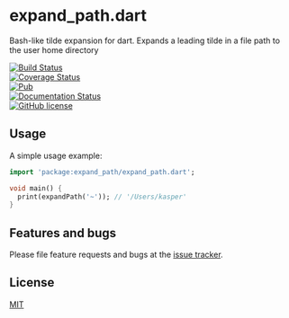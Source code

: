 # expand_path.dart

Bash-like tilde expansion for dart. Expands a leading tilde in a file path to the user home directory

<a href="https://travis-ci.org/kasperpeulen/expand_path.dart"><img src="https://travis-ci.org/kasperpeulen/expand_path.dart.svg?branch=master" alt="Build Status" /></a><br />
<a href="https://coveralls.io/github/kasperpeulen/expand_path.dart?branch=master"><img src="https://coveralls.io/repos/kasperpeulen/expand_path.dart/badge.svg?branch=master&amp;service=github" alt="Coverage Status" /></a><br />
<a href="https://pub.dartlang.org/packages/expand_path"><img src="https://img.shields.io/pub/v/expand_path.svg" alt="Pub" /></a><br />
<a href="https://www.dartdocs.org/documentation/expand_path/latest/index.html"><img src="https://img.shields.io/badge/dartdocs-latest-blue.svg" alt="Documentation Status" /></a><br />
<a href="LICENSE"><img src="https://img.shields.io/github/license/mashape/apistatus.svg" alt="GitHub license" /></a>

## Usage

A simple usage example:

```dart
import 'package:expand_path/expand_path.dart';

void main() {
  print(expandPath('~')); // '/Users/kasper'
}

```

## Features and bugs

Please file feature requests and bugs at the [issue tracker][tracker].

## License

[MIT][license]

[tracker]: https://github.com/kasperpeulen/expand_path/issues

[license]: https://github.com/kasperpeulen/expand_path.dart/blob/master/LICENSE
